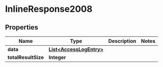 
# InlineResponse2008

## Properties
Name | Type | Description | Notes
------------ | ------------- | ------------- | -------------
**data** | [**List&lt;AccessLogEntry&gt;**](AccessLogEntry.md) |  | 
**totalResultSize** | **Integer** |  | 



